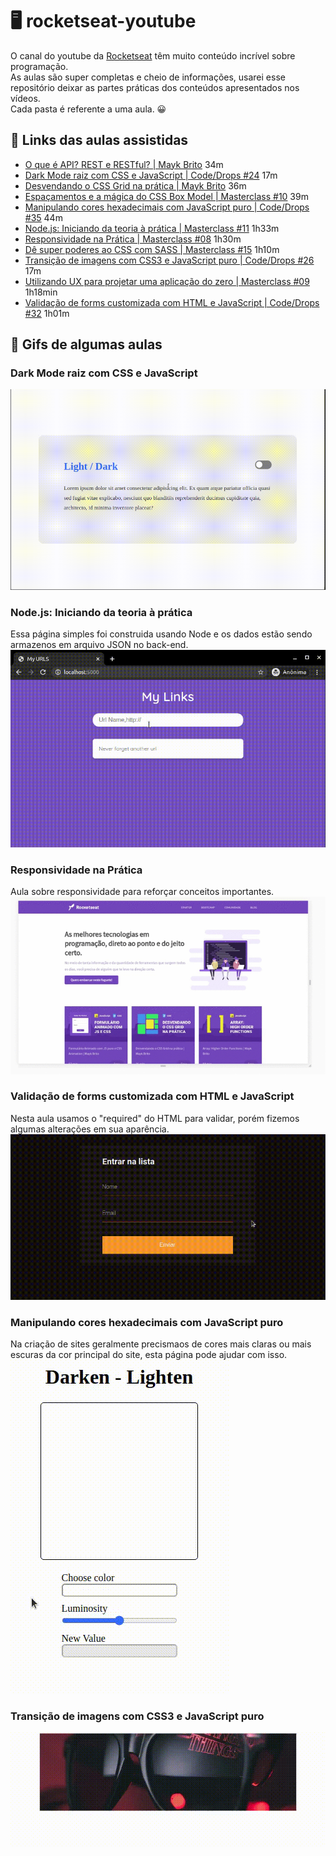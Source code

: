 # 🖥 rocketseat-youtube
O canal do youtube da <a href="https://www.youtube.com/channel/UCSfwM5u0Kce6Cce8_S72olg">Rocketseat</a> têm muito conteúdo incrível sobre programação. <br>
As aulas são super completas e cheio de informações, usarei esse repositório deixar as partes práticas dos conteúdos apresentados nos vídeos. <br>
Cada pasta é referente a uma aula. 😀

## 🚀 Links das aulas assistidas
- <a href="https://www.youtube.com/watch?v=ghTrp1x_1As">O que é API? REST e RESTful? | Mayk Brito</a> 34m
- <a href="https://youtu.be/BvhYm0BOLvA">Dark Mode raiz com CSS e JavaScript | Code/Drops #24</a> 17m
- <a href="https://www.youtube.com/watch?v=HN1UjzRSdBk">Desvendando o CSS Grid na prática | Mayk Brito</a> 36m
- <a href="https://youtu.be/nhW70H9H4gU">Espaçamentos e a mágica do CSS Box Model | Masterclass #10</a> 39m
- <a href="https://youtu.be/evBGq29wr08">Manipulando cores hexadecimais com JavaScript puro | Code/Drops #35</a> 44m
- <a href="https://www.youtube.com/watch?v=DiXbJL3iWVs">Node.js: Iniciando da teoria à prática | Masterclass #11</a> 1h33m
- <a href="https://youtu.be/H91DhKPjhPk">Responsividade na Prática | Masterclass #08</a> 1h30m
- <a href="https://www.youtube.com/watch?v=BaI8dHUthLA">Dê super poderes ao CSS com SASS | Masterclass #15</a> 1h10m
- <a href="https://www.youtube.com/watch?v=BwwOu29K6mE">Transição de imagens com CSS3 e JavaScript puro | Code/Drops #26</a> 17m
- <a href="https://youtu.be/mxIhSTP6ddE">Utilizando UX para projetar uma aplicação do zero | Masterclass #09</a> 1h18min
- <a href="https://www.youtube.com/watch?v=GTMEuHxh8aQ">Validação de forms customizada com HTML e JavaScript | Code/Drops #32</a> 1h01m

## 🎯 Gifs de algumas aulas
### Dark Mode raiz com CSS e JavaScript
<img src="./images/darkMode.gif">

### Node.js: Iniciando da teoria à prática
Essa página simples foi construida usando Node e os dados estão sendo armazenos em arquivo JSON no back-end.
<img src="./iniciandoComNodeJS/http/video/nodejs.gif">

### Responsividade na Prática
Aula sobre responsividade para reforçar conceitos importantes.
<img src="./images/responsividade.gif">

### Validação de forms customizada com HTML e JavaScript
Nesta aula usamos o "required" do HTML para validar, porém fizemos algumas alterações em sua aparência.
<img src="./images/formAnimado.gif">

### Manipulando cores hexadecimais com JavaScript puro
Na criação de sites geralmente precismaos de cores mais claras ou mais escuras da cor principal do site, esta página pode ajudar com isso. <br>
<img src="./images/cores.gif">

### Transição de imagens com CSS3 e JavaScript puro
<img src="./images/transicao.gif">
